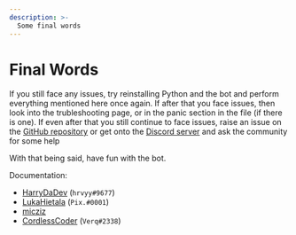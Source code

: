 ```yaml
---
description: >-
  Some final words
---
```


# Final Words

If you still face any issues, try reinstalling Python and the bot and perform everything mentioned here once again. If after that you face issues, then look into the trubleshooting page, or in the panic section in the file (if there is one). If even after that you still continue to face issues, raise an issue on the [GitHub repository](https://github.com/elebumm/RedditVideoMakerBot/issues) or get onto the [Discord server](https://discord.com/invite/5uw4eCQf6Z) and ask the community for some help

With that being said, have fun with the bot.

Documentation:

* [HarryDaDev](https://github.com/ImmaHarry) (`hrvyy#9677`)
* [LukaHietala](https://github.com/LukaHietala) (`Pix.#0001`)
* [micziz](https://github.com/micziz)
* [CordlessCoder](https://github.com/CordlessCoder) (`Verq#2338`)
